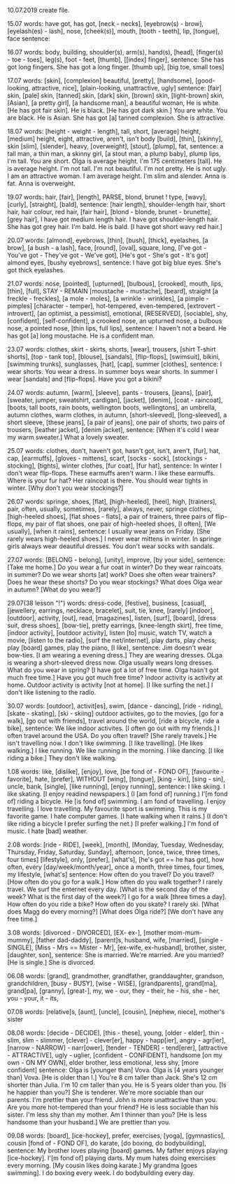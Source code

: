 10.07.2019 create file.

15.07
words: have got, has got, [neck - necks], [eyebrow(s) - brow], [eyelash(es) - lash], nose, [cheek(s)], mouth, [tooth - teeth], lip, [tongue], face
sentence: 

16.07
words: body, building, shoulder(s), arm(s), hand(s), [head], [finger(s) - toe - toes], leg(s), foot - feet, [thumb], [[index] finger], 
sentence: She has got long fingers. She has got a long finger. [thumb up], [big toe, small toes]

17.07
words: [skin], [complexion]
      beautiful, [pretty], [handsome], [good-looking, attractive, nice], [plain-looking, unattractive, ugly]
sentence: [fair] skin, [pale] skin, [tanned] skin, [dark] skin, [brown] skin, [light-brown] skin, [Asian], [a pretty girl], [a handsome man], a beautiful woman, 
  He is white. [He has got fair skin]. He is black. [He has got dark skin.] You are white. You are black. He is Asian. She has got [a] tanned complexion. She is attractive. 

18.07
words: [height - weight - length], tall, short, [average] height, [medium] height, eight, attractive, aren't, isn't
      body [build], [thin], [skinny], skin
      [slim], [slender], heavy, [overweight], [stout], [plump], fat, 
sentence: a tall man, a thin man, a skinny girl, [a stout man, a plump baby], plump lips, 
      I'm tall. You are short. Olga is average height. I'm 175 centimeters [tall]. He is average height. I'm not tall. I'm not beautiful. I'm not pretty. He is not ugly. I am an attractive woman. I am average height. I'm slim and slender. Anna is fat. Anna is overweight. 

19.07
words: hair, [fair], [length], PARSE, blond, brunet
      ! type, [wavy], [curly], [straight], [bald], 
sentence: [hair length], shoulder-length hair, short hair, hair colour, red hair, [fair hair], [blond - blonde, brunet - brunette], [grey hair], 
      I have got medium length hair. I have got shoulder-length hair. She has got grey hair. I'm bald. He is bald. [I have got short wavy red hair.] 

20.07
words: [almond], eyebrows, [thin], [bush], [thick], eyelashes, [a brow], [a bush - a lash], 
      face, [round], [oval], square, long, [I've got - You've got - They've got - We've got], [He's got - She's got - It's got]
      almond eyes, [bushy eyebrows], 
sentence: I have got big blue eyes. She's got thick eyelashes. 

21.07
words: nose, [pointed], [upturned], [bulbous], [crooked], mouth, lips, [thin], [full], STAY - REMAIN
       [moustache - mustache], [beard], straight
       [a freckle - freckles], [a mole - moles], [a wrinkle - wrinkles], [a pimple - pimples]
       [character - temper], hot-tempered, even-tempered, [extrovert - introvert], [an optimist, a pessimist], emotional, [RESERVED], [sociable], shy, [confident], [self-confident], 
      a crooked nose, an upturned nose, a bulbous nose, a pointed nose, [thin lips, full lips], 
sentence: I haven't not a beard. He has got [a] long moustache. He is a confident man. 

23.07
words: clothes, skirt - skirts, shorts, [wear], trousers, [shirt T-shirt shorts], [top - tank top], [blouse], [sandals], [flip-flops], [swimsuit], bikini, [swimming trunks], sunglasses, [hat], [cap], 
      summer [clothes], 
sentence: I wear shorts. You wear a dress. In summer boys wear shorts. In summer I wear [sandals] and [flip-flops]. Have you got a bikini? 

24.07
words: autumn, [warm], [sleeve], pants - trousers, [jeans], [pair], [sweater, jumper, sweatshirt, cardigan], [jacket], [denim], [coat - raincoat], [boots, tall boots, rain boots, wellington boots, wellingtons], an umbrella, 
      autumn clothes, warm clothes, in autumn, [short-sleeved], [long-sleeved], a short sleeve, [these jeans], [a pair of jeans], one pair of shorts, two pairs of trousers, [leather jacket], [denim jacket], 
sentence: [When it's cold I wear my warm sweater.] What a lovely sweater. 

25.07
words: clothes, don't, haven't got, hasn't got, isn't, aren't, [fur], hat, cap, [earmuffs], [gloves - mittens], scarf, [socks - sock], [stockings - stocking], [tights], 
      winter clothes, [fur coat], [fur hat], 
sentence: In winter I don't wear flip-flops. These earmuffs aren't warm. I like these earmuffs. Where is your fur hat? Her raincoat is there. You should wear tights in winter. [Why don't you wear stockings?] 

26.07
words: springe, shoes, [flat], [high-heeled], [heel], high, [trainers], pair, often, usually, sometimes, [rarely], always, never, 
      springe clothes, [high-heeled shoes], [flat shoes - flats], a pair of trainers, three pairs of flip-flops, my pair of flat shoes, one pair of high-heeled shoes, [I often], [We usually], [when it rains], 
sentence:  I usually wear jeans on Friday. [She rarely wears high-heeled shoes.] I never wear mittens in winter. In springe girls always wear deautiful dresses. You don't wear socks with sandals. 

27.07
words: [BELONG - belong], [unity], improve, 
      [by your side], 
sentence: [Take me home.] Do you wear a fur coat in winter? Do they wear raincoats in summer? Do we wear shorts [at] work? Does she often wear trainers? Does he wear these shorts? Do you wear stockings? What does Olga wear in autumn? [What do you wear?] 

29.07(38 lesson "!")
words: dress-code, [festive], business, [casual], [jewellery, earrings, necklace, bracelet], suit, tie, knee, [rarely]
       [indoor], [outdoor], activity, [out], read, [magazines], listen, [surf], [board], 
      [dress suit, dress shoes], [bow-tie], pretty earrings, [knee-length skirt], free time, [indoor activity], [outdoor activity], listen [to] music, watch TV, watch a movie, [listen to the radio], [surf the net/internet], play darts, play chess, play [board] games, play the piano, [I like], 
sentence: Jim doesn't wear bow-ties. [I am wearing a evening dress.] They are wearing dresses. OLga is wearing a short-sleeved dress now. Olga usually wears long dresses. What do you wear in spring? [I have got a lot of free time. Olga hasn't got much free time.] Have you got much free time? Indoor activity is activity at home. Outdoor activity is activity [not at home]. [I like surfing the net.] I don't like listening to the radio. 

30.07
words: [outdoor], activit[es], swim, [dance - dancing], [ride - riding], [skate - skating], [ski - skiing]
      outdoor activites, go to the movies, [go for a walk], [go out with friends], travel around the world, [ride a bicycle, ride a bike], 
sentence: We like indoor activites. [I often go out with my friends.] I often travel around the USA. Do you often travel? [She rarely travels.] He isn't travelling now. I don't like swimming. [I like travelling]. [He likes walking.] I like running. We like running in the morning. I like dancing. [I like riding a bike.] They don't like walking. 

1.08
words: like, [dislike], [enjoy], love, [be fond of - FOND OF], [favourite - favorite], hate, [prefer], WITHOUT
      [wing], [tongue], [king - kin], [sing - sin], uncle, bank, [single], 
      [like running], [enjoy running], 
sentence: I like skiing. I like skating. [I enjoy readind newspapers.] (I [am fond of] running.) I'[m fond of] riding a bicycle. He [is fond of] swimming.  I am fond of travelling. I enjoy travelling. I love travelling. My favourite sport is swimming. This is my favorite game. I hate computer games. [I hate walking when it rains.] (I don't like riding a bicycle I prefer surfing the net.) [I prefer walking.] I'm fond of music. I hate [bad] weather. 

2.08
words: [ride - RIDE], [week], [month], [Monday, Tuesday, Wednesday, Thursday, Friday, Saturday, Sunday], afternoon, [once, twice, three times, four times]
      [lifestyle], only, [prefer], [what's], [he's got == he has got], 
      how often, every [day/week/month/year], once a month, three times, four times, my lifestyle, [what's]
sentence: How often do you travel? Do you travel? [How often do you go for a walk.] How often do you walk together? I rarely travel. We surf the enternet every day. [What is the second day of the week? What is the first day of the week?] I go for a walk [three times a day]. How often do you ride a bike? How often do you skate? I rarely ski. [What does Magg do every morning?] [What does Olga ride?] [We don't have any free time.] 

3.08
words: [divorced - DIVORCED], [EX-  ex-], [mother mom-mum-mummy], [father dad-daddy], [parent]s, husband, wife, [married], [single - SINGLE], [Miss - Mrs == Mister - Mr], [ex-wife, ex-husband], brother, sister, [daughter, son], 
sentence: She is married. We're married. Are you married? [He is single.] She is divorced. 

06.08
words: [grand], grandmother, grandfather, granddaughter, grandson, grandchildren, [busy - BUSY], [wise - WISE], [grandparents], grand[ma], grand[pa], [granny], [great-], my, we - our, they - their, he - his, she - her, you - your, it - its, 

07.08
words: [relative]s, [aunt], [uncle], [cousin], [nephew, niece], 
      mother's sister

08.08
words: [decide - DECIDE], [this - these], young, [older - elder], thin - slim, slim - slimmer, [clever] - clever[er], happy - happ[ier], angry - agr[ier], [narrow - NARROW] - narr[ower], [tender - TENDER] - tend[erer], [attractive - ATTRACTIVE], ugly - uglier, [confident - CONFIDENT],  handsome
      [on my own - ON MY OWN], elder brother, less emotional, less shy, [more confident]
sentence: Olga is [younger than] Vova. Olga is [4 years younger than] Vova. [He is older than I.] You're 8 cm taller than Jack. She's 12 cm shorter than Julia. I'm 10 cm taller than you. He is 5 years older than you. [Is he happier than you?] She is tenderer. We're more sociable than our parents. I'm prettier than your friend. John is more unattractive than you. Are you more hot-tempered than your friend? He is less sociable than his sister. I'm less shy than my mother. Am I thinner than you? [He is less handsome than your husband.] We are prettier than you. 

09.08
words: [board], [ice-hockey], prefer, exercises, [yoga], [gymnastics], cousin
      [fond of - FOND OF], do karate, [do boxing, do bodybuilding], 
sentence: My brother loves playing [board] games. My father enjoys playing [ice-hockey]. I'[m fond of] playing darts. My mum hates doing exercises every morning. [My cousin likes doing karate.] My grandma [goes swimming]. I do boxing every week. I do bodybuilding every day. 
